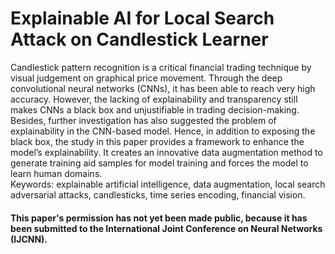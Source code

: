 # Explainable AI for Local Search Attack on Candlestick Learner

Candlestick pattern recognition is a critical financial trading technique by visual judgement on graphical price movement. Through the deep convolutional neural networks (CNNs), it has been able to reach very high accuracy. However, the lacking of explainability and transparency still makes CNNs a black box and unjustifiable in trading decision-making. Besides, further investigation has also suggested the problem of explainability in the CNN-based model. Hence, in addition to exposing the black box, the study in this paper provides a framework to enhance the model’s explainability. It creates an innovative data augmentation method to generate training aid samples for model training and forces the model to learn human domains.  
Keywords: explainable artificial intelligence, data augmentation, local search adversarial attacks, candlesticks, time series encoding, financial vision.

#### This paper's permission has not yet been made public, because it has been submitted to the International Joint Conference on Neural Networks (IJCNN). 
